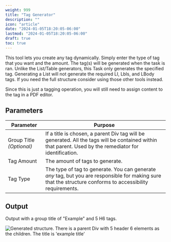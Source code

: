 ```yaml
---
weight: 999
title: "Tag Generator"
description: ""
icon: "article"
date: "2024-01-05T18:20:05-06:00"
lastmod: "2024-01-05T18:20:05-06:00"
draft: true
toc: true
---
```


This tool lets you create any tag dynamically. Simply enter the type of tag that you want and the amount. The tag(s) will be generated when the task is ran. Unlike the List/Table generators, this Task only generates the specified tag. Generating a List will not generate the required LI, Lbls, and LBody tags. If you need the full structure consider using those other tools instead.

Since this is just a tagging operation, you will still need to assign content to the tag in a PDF editor.

## Parameters

| Parameter       | Purpose                                                                                          |
|-----------------|--------------------------------------------------------------------------------------------------|
| Group Title *(Optional)* | If a title is chosen, a parent Div tag will be generated. All the tags will be contained within that parent. Used by the remediator for identification. |
| Tag Amount      | The amount of tags to generate.                                                                   |
| Tag Type        | The type of tag to generate. You can generate *any* tag, but you are responsible for making sure that the structure conforms to accessibility requirements. |


## Output

Output with a group title of "Example" and 5 H6 tags.

![Generated structure. There is a parent Div with 5 header 6 elements as the children. The title is 'example title'](/img/tagExample.png)